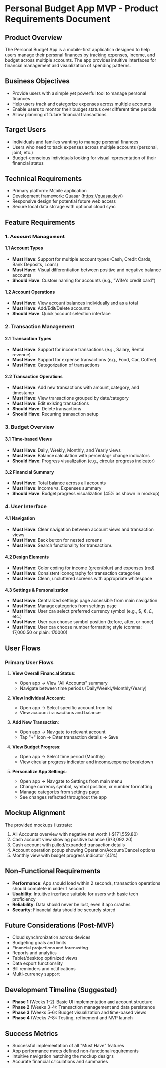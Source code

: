 # Personal Budget App MVP - Product Requirements Document

## Product Overview

The Personal Budget App is a mobile-first application designed to help users manage their personal finances by tracking expenses, income, and budget across multiple accounts. The app provides intuitive interfaces for financial management and visualization of spending patterns.

## Business Objectives

- Provide users with a simple yet powerful tool to manage personal finances
- Help users track and categorize expenses across multiple accounts
- Enable users to monitor their budget status over different time periods
- Allow planning of future financial transactions

## Target Users

- Individuals and families wanting to manage personal finances
- Users who need to track expenses across multiple accounts (personal, joint, etc.)
- Budget-conscious individuals looking for visual representation of their financial status

## Technical Requirements

- Primary platform: Mobile application
- Development framework: Quasar (https://quasar.dev/)
- Responsive design for potential future web access
- Secure local data storage with optional cloud sync

## Feature Requirements

### 1. Account Management

#### 1.1 Account Types

- **Must Have**: Support for multiple account types (Cash, Credit Cards, Bank Deposits, Loans)
- **Must Have**: Visual differentiation between positive and negative balance accounts
- **Should Have**: Custom naming for accounts (e.g., "Wife's credit card")

#### 1.2 Account Operations

- **Must Have**: View account balances individually and as a total
- **Must Have**: Add/Edit/Delete accounts
- **Should Have**: Quick account selection interface

### 2. Transaction Management

#### 2.1 Transaction Types

- **Must Have**: Support for income transactions (e.g., Salary, Rental revenue)
- **Must Have**: Support for expense transactions (e.g., Food, Car, Coffee)
- **Must Have**: Categorization of transactions

#### 2.2 Transaction Operations

- **Must Have**: Add new transactions with amount, category, and timestamp
- **Must Have**: View transactions grouped by date/category
- **Must Have**: Edit existing transactions
- **Should Have**: Delete transactions
- **Should Have**: Recurring transaction setup

### 3. Budget Overview

#### 3.1 Time-based Views

- **Must Have**: Daily, Weekly, Monthly, and Yearly views
- **Must Have**: Balance calculation with percentage change indicators
- **Should Have**: Progress visualization (e.g., circular progress indicator)

#### 3.2 Financial Summary

- **Must Have**: Total balance across all accounts
- **Must Have**: Income vs. Expenses summary
- **Should Have**: Budget progress visualization (45% as shown in mockup)

### 4. User Interface

#### 4.1 Navigation

- **Must Have**: Clear navigation between account views and transaction views
- **Must Have**: Back button for nested screens
- **Must Have**: Search functionality for transactions

#### 4.2 Design Elements

- **Must Have**: Color coding for income (green/blue) and expenses (red)
- **Must Have**: Consistent iconography for transaction categories
- **Must Have**: Clean, uncluttered screens with appropriate whitespace

#### 4.3 Settings & Personalization

- **Must Have**: Centralized settings page accessible from main navigation
- **Must Have**: Manage categories from settings page
- **Must Have**: User can select preferred currency symbol (e.g., $, €, £, etc.)
- **Must Have**: User can choose symbol position (before, after, or none)
- **Must Have**: User can choose number formatting style (comma: 17,000.50 or plain: 170000)

## User Flows

### Primary User Flows

1. **View Overall Financial Status**:

   - Open app → View "All Accounts" summary
   - Navigate between time periods (Daily/Weekly/Monthly/Yearly)

2. **View Individual Account**:

   - Open app → Select specific account from list
   - View account transactions and balance

3. **Add New Transaction**:

   - Open app → Navigate to relevant account
   - Tap "+" icon → Enter transaction details → Save

4. **View Budget Progress**:

   - Open app → Select time period (Monthly)
   - View circular progress indicator and income/expense breakdown

5. **Personalize App Settings**:
   - Open app → Navigate to Settings from main menu
   - Change currency symbol, symbol position, or number formatting
   - Manage categories from settings page
   - See changes reflected throughout the app

## Mockup Alignment

The provided mockups illustrate:

1. All Accounts overview with negative net worth (-$171,559.80)
2. Cash account view showing positive balance ($23,092.20)
3. Cash account with pulled/expanded transaction details
4. Account operation popup showing Operation/Account/Cancel options
5. Monthly view with budget progress indicator (45%)

## Non-Functional Requirements

- **Performance**: App should load within 2 seconds, transaction operations should complete in under 1 second
- **Usability**: Intuitive interface suitable for users with basic tech proficiency
- **Reliability**: Data should never be lost, even if app crashes
- **Security**: Financial data should be securely stored

## Future Considerations (Post-MVP)

- Cloud synchronization across devices
- Budgeting goals and limits
- Financial projections and forecasting
- Reports and analytics
- Tablet/desktop optimized views
- Data export functionality
- Bill reminders and notifications
- Multi-currency support

## Development Timeline (Suggested)

- **Phase 1** (Weeks 1-2): Basic UI implementation and account structure
- **Phase 2** (Weeks 3-4): Transaction management and data persistence
- **Phase 3** (Weeks 5-6): Budget visualization and time-based views
- **Phase 4** (Weeks 7-8): Testing, refinement and MVP launch

## Success Metrics

- Successful implementation of all "Must Have" features
- App performance meets defined non-functional requirements
- Intuitive navigation matching the mockup designs
- Accurate financial calculations and summaries
